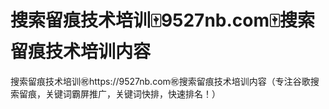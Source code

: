 # 搜索留痕技术培训🀄️9527nb.com🀄️搜索留痕技术培训内容

搜索留痕技术培训㊗️https://9527nb.com㊗️搜索留痕技术培训内容（专注谷歌搜索留痕，关键词霸屏推广，关键词快排，快速排名！）